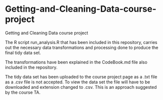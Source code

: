 Getting-and-Cleaning-Data-course-project
========================================

Getting and Cleaning Data course project

The R script run_analysis.R that has been included in this repository, carries out the necessary data transformations and processing done to produce the final tidy data set.

The transformations have been explained in the CodeBook.md file also included in the repository.

The tidy data set has been uploaded to the course project page as a .txt file as a .csv file is not accepted. To view the data set the file will have to be downloaded and extension changed to .csv. This is an approach suggested by the course TA.
